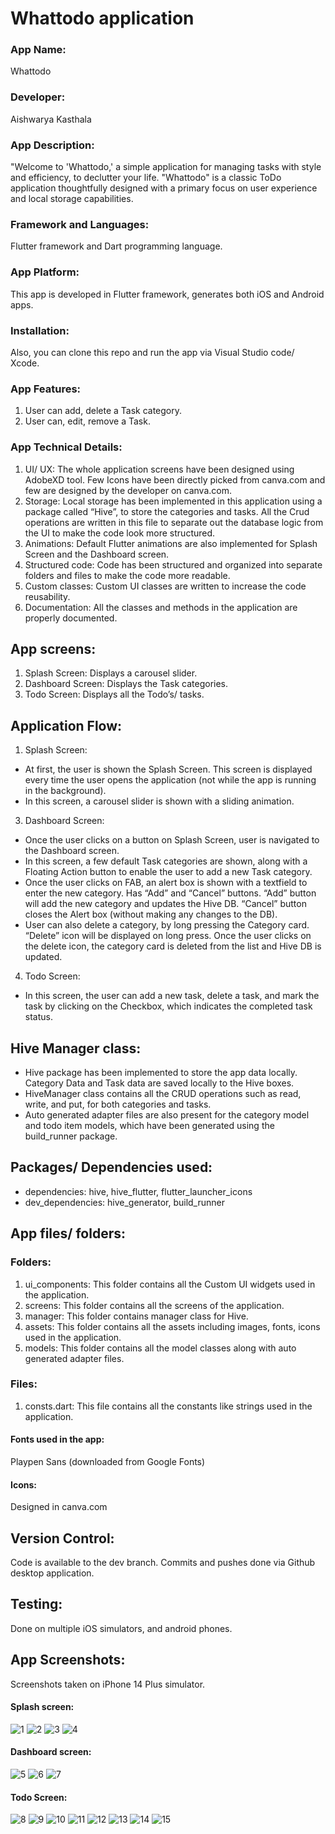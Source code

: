 # Whattodo application

### App Name: 
Whattodo 

### Developer: 
Aishwarya Kasthala

### App Description: 
"Welcome to 'Whattodo,' a simple application for managing tasks with style and efficiency, to declutter your life. "Whattodo" is a classic ToDo application thoughtfully designed with a primary focus on user experience and local storage capabilities. 

### Framework and Languages:  
Flutter framework and Dart programming language. 

### App Platform: 
This app is developed in Flutter framework, generates both iOS and Android apps. 

### Installation: 
Also, you can clone this repo and run the app via Visual Studio code/ Xcode. 

### App Features: 
1.	User can add, delete a Task category. 
2.	User can, edit, remove a Task.

### App Technical Details:
1.	UI/ UX: The whole application screens have been designed using AdobeXD tool. Few Icons have been directly picked from canva.com and few are designed by the developer on canva.com.
2.	Storage: Local storage has been implemented in this application using a package called “Hive”, to store the categories and tasks. All the Crud operations are written in this file to separate out the database logic from the UI to make the code look more structured. 
3.	Animations: Default Flutter animations are also implemented for Splash Screen and the Dashboard screen.
4.	Structured code: Code has been structured and organized into separate folders and files to make the code more readable. 
5.	Custom classes: Custom UI classes are written to increase the code reusability. 
6.	Documentation: All the classes and methods in the application are properly documented. 

## App screens:
1.	Splash Screen: Displays a carousel slider.
2.	Dashboard Screen: Displays the Task categories. 
3.	Todo Screen: Displays all the Todo’s/ tasks. 

## Application Flow: 
1.	Splash Screen:  
  * At first, the user is shown the Splash Screen. This screen is displayed every time the user opens the application (not while the app is running in the background).
  * In this screen, a carousel slider is shown with a sliding animation.
3.	Dashboard Screen:
  * Once the user clicks on a button on Splash Screen, user is navigated to the Dashboard screen.
  * In this screen, a few default Task categories are shown, along with a Floating Action button to enable the user to add a new Task category. 
  * Once the user clicks on FAB, an alert box is shown with a textfield to enter the new category. Has “Add” and “Cancel” buttons. “Add” button will add the new category and updates the Hive DB. “Cancel” button closes the Alert box (without making any changes to the DB).
  * User can also delete a category, by long pressing the Category card. “Delete” icon will be displayed on long press. Once the user clicks on the delete icon, the category card is deleted from the list and Hive DB is updated.
4.	Todo Screen: 
  * In this screen, the user can add a new task, delete a task, and mark the task by clicking on the Checkbox, which indicates the completed task status. 

## Hive Manager class:
  * Hive package has been implemented to store the app data locally. Category Data and Task data are saved locally to the Hive boxes.
  * HiveManager class contains all the CRUD operations such as read, write, and put, for both categories and tasks.
  * Auto generated adapter files are also present for the category model and todo item models, which have been generated using the build_runner package. 

## Packages/ Dependencies used: 
* dependencies: hive, hive_flutter, flutter_launcher_icons
* dev_dependencies: hive_generator, build_runner

## App files/ folders: 
### Folders: 
1.	ui_components: This folder contains all the Custom UI widgets used in the application.
2.	screens: This folder contains all the screens of the application. 
3.	manager: This folder contains manager class for Hive. 
4.	assets: This folder contains all the assets including images, fonts, icons used in the application. 
5.	models: This folder contains all the model classes along with auto generated adapter files. 
### Files: 
1.	consts.dart: This file contains all the constants like strings used in the application. 

#### Fonts used in the app: 
Playpen Sans (downloaded from Google Fonts) 
#### Icons: 
Designed in canva.com

## Version Control: 
Code is available to the dev branch. Commits and pushes done via Github desktop application. 

## Testing: 
Done on multiple iOS simulators, and android phones. 

## App Screenshots: 
Screenshots taken on iPhone 14 Plus simulator. 

#### Splash screen: 
![1](https://github.com/akastha97/whattodoapp/assets/116918112/617ff7db-45c9-4de7-83b6-b366547b1d3b)
![2](https://github.com/akastha97/whattodoapp/assets/116918112/8a80ae89-cbf2-495b-91d0-65381e6dba84)
![3](https://github.com/akastha97/whattodoapp/assets/116918112/cd5f59be-8faa-4042-ac0e-8a291ed4fd4c)
![4](https://github.com/akastha97/whattodoapp/assets/116918112/c451d5c8-18c0-4cc6-9351-0352d4de1450)

#### Dashboard screen: 
![5](https://github.com/akastha97/whattodoapp/assets/116918112/e0f5c367-5b05-4cc2-a4ea-f7eedf1fc1ed)
![6](https://github.com/akastha97/whattodoapp/assets/116918112/7a29a7c3-e002-408c-8607-b047c67d2ee8)
![7](https://github.com/akastha97/whattodoapp/assets/116918112/7503185e-541a-4802-befc-292b6dd01678)

#### Todo Screen: 

![8](https://github.com/akastha97/whattodoapp/assets/116918112/ecc1015a-d932-4f69-abfd-39fc89a6157d)
![9](https://github.com/akastha97/whattodoapp/assets/116918112/fcda673d-c1a6-4a76-8ea2-b6b29b12d57f)
![10](https://github.com/akastha97/whattodoapp/assets/116918112/313d7d90-de78-427e-9ca8-a7dfe36f5d8b)
![11](https://github.com/akastha97/whattodoapp/assets/116918112/0a092404-74d6-4f67-a794-87e989355370)
![12](https://github.com/akastha97/whattodoapp/assets/116918112/b63597bb-c6e3-46e6-84de-147d8f918d01)
![13](https://github.com/akastha97/whattodoapp/assets/116918112/c21630b1-1309-4f58-b83d-00d56e112a41)
![14](https://github.com/akastha97/whattodoapp/assets/116918112/2731ccef-6c6d-46a4-8b4b-ab8499398a75)
![15](https://github.com/akastha97/whattodoapp/assets/116918112/23ef302d-68be-47c3-992c-20e5e0eee77b)







